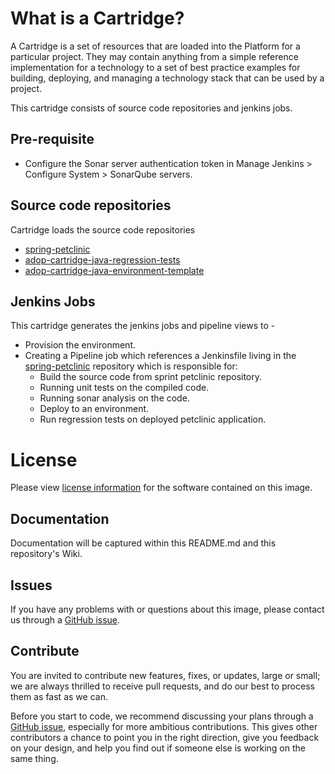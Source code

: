 # What is a Cartridge?

A Cartridge is a set of resources that are loaded into the Platform for a particular project. They may contain anything from a simple reference implementation for a technology to a set of best practice examples for building, deploying, and managing a technology stack that can be used by a project.

This cartridge consists of source code repositories and jenkins jobs.

## Pre-requisite
* Configure the Sonar server authentication token in Manage Jenkins > Configure System > SonarQube servers.

## Source code repositories

Cartridge loads the source code repositories

* [spring-petclinic](https://github.com/spring-projects/spring-petclinic.git)
* [adop-cartridge-java-regression-tests](https://github.com/Accenture/adop-cartridge-java-regression-tests)
* [adop-cartridge-java-environment-template](https://github.com/Accenture/adop-cartridge-java-environment-template)

## Jenkins Jobs

This cartridge generates the jenkins jobs and pipeline views to -

* Provision the environment.
* Creating a Pipeline job which references a Jenkinsfile living in the [spring-petclinic](https://github.com/Accenture/spring-petclinic.git) repository which is responsible for:
  * Build the source code from sprint petclinic repository.
  * Running unit tests on the compiled code.
  * Running sonar analysis on the code.
  * Deploy to an environment.
  * Run regression tests on deployed petclinic application.

# License
Please view [license information](LICENSE.md) for the software contained on this image.

## Documentation
Documentation will be captured within this README.md and this repository's Wiki.

## Issues
If you have any problems with or questions about this image, please contact us through a [GitHub issue](https://github.com/Accenture/adop-cartridge-java-pipeline/issues).

## Contribute
You are invited to contribute new features, fixes, or updates, large or small; we are always thrilled to receive pull requests, and do our best to process them as fast as we can.

Before you start to code, we recommend discussing your plans through a [GitHub issue](https://github.com/Accenture/adop-cartridge-java-pipeline/issues), especially for more ambitious contributions. This gives other contributors a chance to point you in the right direction, give you feedback on your design, and help you find out if someone else is working on the same thing.


